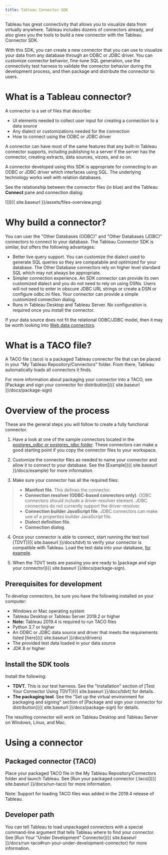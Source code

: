 ```yaml
---
title: Tableau Connector SDK
---
```

Tableau has great connectivity that allows you to visualize data from virtually anywhere. Tableau includes dozens of connectors already, and also gives you the tools to build a new connector with the Tableau Connector SDK.

With this SDK, you can create a new connector that you can use to visualize your data from any database through an ODBC or JDBC driver.
You can customize connector behavior, fine-tune SQL generation, use the connectivity test harness to validate the connector behavior during the development process, and then package and distribute the connector to users.

# What is a Tableau connector?

A connector is a set of files that describe:

- UI elements needed to collect user input for creating a connection to a data source
- Any dialect or customizations needed for the connection
- How to connect using the ODBC or JDBC driver

A connector can have most of the same features that any built-in Tableau connector supports, including publishing to a server if the server has the connector, creating extracts, data sources, vizzes, and so on.

A connector developed using this SDK is appropriate for connecting to an ODBC or JDBC driver which interfaces using SQL. The underlying technology works well with relation databases.

See the relationship between the connector files (in blue) and the Tableau **Connect** pane and connection dialog:

![]({{ site.baseurl }}/assets/files-overview.png)

# Why build a connector?

You can user the "Other Databases (ODBC)" and "Other Databases (JDBC)" connectors to connect to your database. The Tableau Connector SDK is similar, but offers the following advantages:
- Better live query support. You can customize the dialect used to generate SQL queries so they are compatabile and optimized for your database. The Other Database connectors rely on higher level standard SQL which may not always be appropriate.
- Simpler connection experience. An SDK connector can provide its own customized dialect and you do not need to rely on using DSNs. Users will not need to enter in obscure JDBC URL strings or create a DSN or configure odbc.ini files. Your connector can provide a simple customized connection dialog.
- Runs in Tableau Desktop and Tableau Server. No configuration is required once you install the connector.

If your data source does not fit the relational ODBC/JDBC model, then it may be worth looking into [Web data connectors](https://tableau.github.io/webdataconnector).

# What is a TACO file?
A TACO file (.taco)  is a packaged Tableau connector file that can be placed in your "My Tableau Repository/Connectors" folder. From there, Tableau automatically loads all connectors it finds.

For more information about packaging your connector into a TACO, see [Package and sign your connector for distribution]({{ site.baseurl }}/docs/package-sign)

# Overview of the process

These are the general steps you will follow to create a fully functional connector.

1. Have a look at one of the sample connectors located in the [postgres_odbc or postgres_jdbc folder](https://github.com/tableau/connector-plugin-sdk/tree/master/samples/plugins). These connectors can make a good starting point if you copy the connector files to your workspace.

2. Customize the connector files as needed to name your connector and allow it to connect to your database. See the [Example]({{ site.baseurl }}/docs/example) for more information.

3. Make sure your connector has all the required files:
> * __Manifest file__. This defines the connector.
> * __Connection resolver (ODBC-based connectors only)__. ODBC connectors should include a driver-resolver element. JDBC connectors do not currently support the driver-resolver.
> * __Connection builder JavaScript file__. JDBC connectors can make use of a properties builder JavaScript file.
> * __Dialect definition file__.
> * __Connection dialog__.

4. Once your connector is able to connect, start running the test tool [TDVT]({{ site.baseurl }}/docs/tdvt) to verify your connector is compatible with Tableau. Load the test data into your database, [for example](https://github.com/tableau/connector-plugin-sdk/blob/master/tests/datasets/TestV1/postgres/README.md).

5. When the TDVT tests are passing you are ready to [package and sign your connector]({{ site.baseurl }}/docs/package-sign).

## Prerequisites for development

To develop connectors, be sure you have the following installed on your computer:
- Windows or Mac operating system
- Tableau Desktop or Tableau Server 2019.2 or higher
- __Note:__ Tableau 2019.4 is required to run TACO files
- Python 3.7 or higher
- An ODBC or JDBC data source and driver that meets the requirements listed [here]({{ site.baseurl }}/docs/drivers)
- The provided test data loaded in your data source
- JDK 8 or higher

## Install the SDK tools
Install the following:
 - __TDVT.__ This is our test harness. See the "Installation" section of [Test Your Connector Using TDVT]({{ site.baseurl }}/docs/tdvt) for details.
 - __The packaging tool__. See the "Set up the virtual environment for packaging and signing" section of [Package and sign your connector for distribution]({{ site.baseurl }}/docs/package-sign) for details.

The resulting connector will work on Tableau Desktop and Tableau Server on Windows, Linux, and Mac.

# Using a connector

## Packaged connector (TACO)
Place your packaged TACO file in the My Tableau Repository/Connectors folder and launch Tableau. See [Run your packaged connector (.taco)]({{ site.baseurl }}/docs/run-taco) for more information.

Note: Support for loading TACO files was added in the 2019.4 release of Tableau.

## Developer path
You can tell Tableau to load unpackaged connectors with a special command-line argument that tells Tableau where to find your connector. See [Run Your "Under Development" Connector]({{ site.baseurl }}/docs/run-taco#run-your-under-development-connector) for more information.
